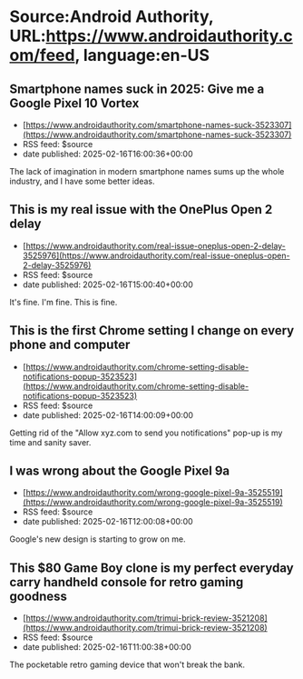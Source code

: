 # Source:Android Authority, URL:https://www.androidauthority.com/feed, language:en-US

## Smartphone names suck in 2025: Give me a Google Pixel 10 Vortex
 - [https://www.androidauthority.com/smartphone-names-suck-3523307](https://www.androidauthority.com/smartphone-names-suck-3523307)
 - RSS feed: $source
 - date published: 2025-02-16T16:00:36+00:00

The lack of imagination in modern smartphone names sums up the whole industry, and I have some better ideas.

## This is my real issue with the OnePlus Open 2 delay
 - [https://www.androidauthority.com/real-issue-oneplus-open-2-delay-3525976](https://www.androidauthority.com/real-issue-oneplus-open-2-delay-3525976)
 - RSS feed: $source
 - date published: 2025-02-16T15:00:40+00:00

It's fine. I'm fine. This is fine.

## This is the first Chrome setting I change on every phone and computer
 - [https://www.androidauthority.com/chrome-setting-disable-notifications-popup-3523523](https://www.androidauthority.com/chrome-setting-disable-notifications-popup-3523523)
 - RSS feed: $source
 - date published: 2025-02-16T14:00:09+00:00

Getting rid of the "Allow xyz.com to send you notifications" pop-up is my time and sanity saver.

## I was wrong about the Google Pixel 9a
 - [https://www.androidauthority.com/wrong-google-pixel-9a-3525519](https://www.androidauthority.com/wrong-google-pixel-9a-3525519)
 - RSS feed: $source
 - date published: 2025-02-16T12:00:08+00:00

Google's new design is starting to grow on me.

## This $80 Game Boy clone is my perfect everyday carry handheld console for retro gaming goodness
 - [https://www.androidauthority.com/trimui-brick-review-3521208](https://www.androidauthority.com/trimui-brick-review-3521208)
 - RSS feed: $source
 - date published: 2025-02-16T11:00:38+00:00

The pocketable retro gaming device that won't break the bank.

